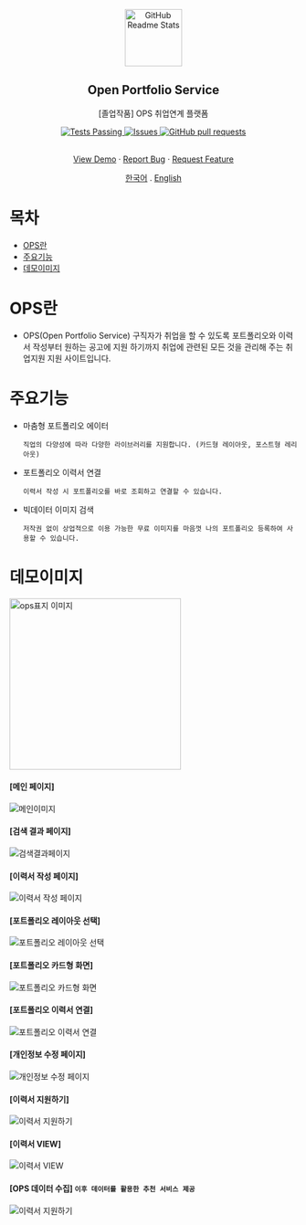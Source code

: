 <p align="center">
 <img width="100px" src="https://raw.githubusercontent.com/TaeKyeong97/ops/eebdd8036b295cfdb0997532f2593f545b850e74/%EB%A1%9C%EA%B3%A0.svg" align="center" alt="GitHub Readme Stats" />
 <h2 align="center">Open Portfolio Service</h2>
 <p align="center">[졸업작품] OPS 취업연계 플랫폼</p>
</p>

<p align="center">
  <a href="https://github.com/TaeKyeong97/backup-ops/actions/new">
    <img alt="Tests Passing" src="https://github.com/anuraghazra/github-readme-stats/workflows/Test/badge.svg" />
  </a>
  <a href="https://github.com/TaeKyeong97/backup-ops/issues">
    <img alt="Issues" src="https://img.shields.io/github/issues/TaeKyeong97/backup-ops?color=0088ff" />
  </a>
  <a href="https://github.com/TaeKyeong97/backup-ops/pulls">
    <img alt="GitHub pull requests" src="https://img.shields.io/github/issues-pr/TaeKyeong97/backup-ops?color=0088ff" />
  </a>
  <br />
  <br />
</p>
 
<p align="center">
    <a href="#demo">View Demo</a>
    ·
    <a href="https://github.com/TaeKyeong97/backup-ops/issues/new">Report Bug</a>
    ·
    <a href="https://github.com/TaeKyeong97/backup-ops/issues/new">Request Feature</a>
</p>
 <p align="center">
    <a href="./README.md">한국어</a>
    .
    <a href="/docs/readme_us.md">English</a>
 </p>


# 목차
- [OPS란](#OPS란)
- [주요기능](#주요기능)
- [데모이미지](#데모이미지)

# OPS란
- OPS(Open Portfolio Service) 구직자가 취업을 할 수 있도록 포트폴리오와 이력서 작성부터 원하는 공고에 지원 하기까지 취업에 관련된 모든 것을 관리해 주는 취업지원 지원 사이트입니다.

# 주요기능

* 마춤형 포트폴리오 에이터

  `직업의 다양성에 따라 다양한 라이브러리를 지원합니다. (카드형 레이아웃, 포스트형 레리아웃)`

* 포트폴리오 이력서 연결

  `이력서 작성 시 포트폴리오를 바로 조회하고 연결할 수 있습니다.`

* 빅데이터 이미지 검색

  `저작권 없이 상업적으로 이용 가능한 무료 이미지를 마음껏 나의 포트폴리오 등록하여 사용할 수 있습니다.`


# 데모이미지
<img width="300px" src="https://raw.githubusercontent.com/TaeKyeong97/backup-ops/master/status/img/ops.jpg" align="center" alt="ops표지 이미지" />

#### [메인 페이지]
![메인이미지](https://raw.githubusercontent.com/TaeKyeong97/backup-ops/master/status/img/ops-main.png)

#### [검색 결과 페이지]
![검색결과페이지](https://raw.githubusercontent.com/TaeKyeong97/backup-ops/master/status/img/ops-search.png)

#### [이력서 작성 페이지]
![이력서 작성 페이지](https://raw.githubusercontent.com/TaeKyeong97/backup-ops/master/status/img/ops-resume.png)

#### [포트폴리오 레이아웃 선택]
![포트폴리오 레이아웃 선택](https://raw.githubusercontent.com/TaeKyeong97/backup-ops/master/status/img/ops-editor.png)

#### [포트폴리오 카드형 화면]
![포트폴리오 카드형 화면](https://raw.githubusercontent.com/TaeKyeong97/backup-ops/master/status/img/ops-editor-card.png)

#### [포트폴리오 이력서 연결]
![포트폴리오 이력서 연결](https://raw.githubusercontent.com/TaeKyeong97/backup-ops/master/status/img/ops-portfolio-add.png)

#### [개인정보 수정 페이지]
![개인정보 수정 페이지](https://raw.githubusercontent.com/TaeKyeong97/backup-ops/master/status/img/ops-user.png)

#### [이력서 지원하기]
![이력서 지원하기](https://raw.githubusercontent.com/TaeKyeong97/backup-ops/master/status/img/ops-resume-app.png)

#### [이력서 VIEW]
![이력서 VIEW](https://raw.githubusercontent.com/TaeKyeong97/backup-ops/master/status/img/ops-resume-view.png)

#### [OPS 데이터 수집] `이후 데이터를 활용한 추천 서비스 제공`
![이력서 지원하기](https://raw.githubusercontent.com/TaeKyeong97/backup-ops/master/status/img/ops-datacenter.png)

